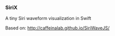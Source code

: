 ### SiriX 

A tiny Siri waveform visualization in Swift

Based on: http://caffeinalab.github.io/SiriWaveJS/



